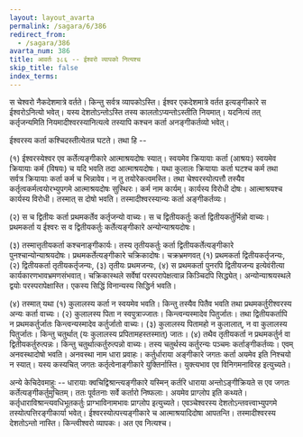 ```yaml
---
layout: layout_avarta
permalink: /sagara/6/386
redirect_from:
  - /sagara/386
avarta_num: 386
title: आवर्तः ३८६ -- ईश्वरो व्यापको नित्यश्च
skip_title: false
index_terms: 
---
```


स चेश्वरो नैकदेशमात्रे वर्तते। किन्तु सर्वत्र व्यापकोऽस्ति। ईश्वर
एकदेशमात्रे वर्तत इत्यङ्गीकारे स ईश्वरोऽनित्यो भवेत्। यस्य देशतोऽन्तोऽस्ति
तस्य कालतोऽप्यन्तोऽस्तीति नियमात्। यदनित्यं तत् कर्तृजन्यमिति नियमादीश्वरस्यानित्यत्वे तस्यापि कश्चन कर्ता अनङ्गीकर्तव्यो भवेत्।

ईश्वरस्य कर्ता कश्चिदस्तीत्येतन्न घटते। तथा हि -- 

(१) ईश्वरस्येश्वर एव कर्तेत्यङ्गीकारे आत्माश्रयदोषः स्यात्।
स्वयमेव क्रियायाः कर्ता (आश्रयः) स्वयमेव क्रियायाः कर्म (विषयः) च यदि
भवति तदा आत्माश्रयदोषः। यथा कुलालः क्रियायाः कर्ता घटश्च कर्म
तथा सर्वत्र क्रियायाः कर्ता कर्म च भिन्नावेव। न तु तयोरेकत्वमस्ति। तथा
चेश्वरस्योत्पत्तौ तस्यैव कर्तृत्वकर्मत्वयोरभ्युपगमे आत्माश्रयदोषः सुस्थिरः।
कर्म नाम कार्यम्। कार्यस्य विरोधी दोषः। आत्माश्रयश्च कार्यस्य विरोधी।
तस्मात् स दोषो भवति। तस्मादीश्वरस्यान्यः कर्ता अङ्गीकर्तव्यः।

(२) स च द्वितीयः कर्ता प्रथमकर्तेव कर्तृजन्यो वाच्यः। स च
द्वितीयकर्तुः कर्ता द्वितीयकर्तुर्भिन्नो वाच्यः। प्रथमकर्ता य ईश्वरः स व
द्वितीयकर्तुः कर्तेत्यङ्गीकारे अन्योन्याश्रयदोषः।

(३) तस्मात्तृतीयकर्ता कश्चनाङ्गीकार्यः। तस्य तृतीयकर्तुः कर्ता द्वितीयकर्तेत्यङ्गीकारे पुनश्चान्योन्याश्रयदोषः। प्रथमकर्तेत्यङ्गीकारे चक्रिकादोषः।
चक्रभ्रमणवत् (१) प्रथमकर्ता द्वितीयकर्तृजन्यः, (२) द्वितीयकर्ता तृतीयकर्तृजन्यः, (३) तृतीयः प्रथमजन्यः, (४) स प्रथमकर्ता पुनरपि द्वितीयजन्य इत्येवंरीत्या कार्यकारणभावभ्रमणसंभवात्। चक्रिकास्थले सर्वेषां
परस्परापेक्षत्वान्न किञ्चिदपि सिद्ध्येत्। अन्योन्याश्रयस्थले द्वयोः परस्परापेक्षास्ति। एकस्य सिद्धिं विनान्यस्य सिद्धिर्न भवति।

(४) तस्मात् यथा (१) कुलालस्य कर्ता न स्वयमेव भवति। किन्तु
तस्यैव पितैव भवति तथा प्रथमकर्तुरीश्वरस्य अन्यः कर्ता वाच्यः। (२) कुलालस्य पिता न स्वपुत्राज्जातः। किन्त्वन्यस्मादेव पितुर्जातः। तथा द्वितीयकर्तापि न प्रथमकर्तुर्जातः किन्त्वन्यस्मादेव कर्तुर्जातो वाच्यः। (३) कुलालस्य पितामहो न कुलालात्, न वा कुलालस्य पितुर्जातः। किन्तु चतुर्थात्
(यः कुलालस्य प्रपितामहस्तस्मात्) जातः। (४) तथैव तृतीयकर्ता न
प्रथमकर्तुर्न वा द्वितीयकर्तुरुत्पन्नः। किन्तु चतुर्थात्कर्तुरुत्पन्नो वाच्यः। तस्य
चतुर्थस्य कर्तुरन्यः पञ्चमः कर्ताङ्गीकर्तव्यः। एवम् अनवस्थादोषो भवति।
अनवस्था नाम धारा प्रवाहः। कर्तुर्धाराया अङ्गीकारे जगतः कर्ता
अयमेव इति निश्चयो न स्यात्। यस्य कस्यचित् जगतः कर्तृत्वेनाङ्गीकारे
युक्तिर्नास्ति। युक्त्यभाव एव विनिगमनाविरह इत्युच्यते।

अन्ये केचिदेवमाहुः -- धारायाः क्वचिद्विश्रान्त्यङ्गीकारे यस्मिन् कर्तरि
धाराया अन्तोऽङ्गीक्रियते स एव जगतः कर्तेत्यङ्गीकर्तुमुचितम्। ततः पूर्वतनाः सर्वे कर्तारो निष्फलाः। अयमेव प्राग्लोप इति कथ्यते। कर्तृधाराविश्रान्त्यवधिभूतकर्तुः प्राग्भाविनामभावः प्राग्लोप इत्युच्यते। एवञ्चेश्वरस्य
देशतोऽन्तवत्त्वाभ्युपगमे तस्योत्पत्तिरङ्गीकार्या भवेत्। ईश्वरस्योत्पत्त्यङ्गीकारे
च आत्माश्रयादिदोषा आपतन्ति। तस्मादीश्वरस्य देशतोऽन्तो नास्ति।
किन्त्वीश्वरो व्यापकः। अत एव नित्यश्च।
